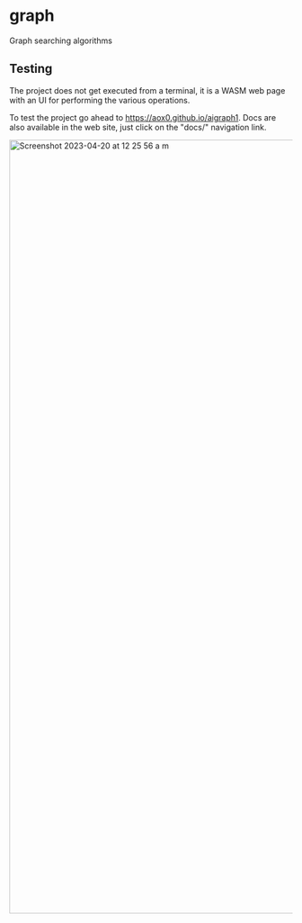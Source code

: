 # graph

Graph searching algorithms

## Testing

The project does not get executed from a terminal, it is a WASM web page with an UI for performing the various operations.

To test the project go ahead to https://aox0.github.io/aigraph1. Docs are also available in the web site, just click on the "docs/" navigation
link.

<img width="1376" alt="Screenshot 2023-04-20 at 12 25 56 a m" src="https://user-images.githubusercontent.com/50227494/233276578-7f18445f-6b4b-4b4c-a51d-9651f44198fb.png">

